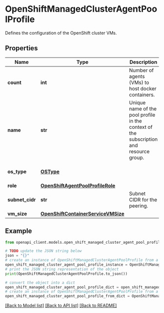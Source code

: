 # OpenShiftManagedClusterAgentPoolProfile

Defines the configuration of the OpenShift cluster VMs.

## Properties

Name | Type | Description | Notes
------------ | ------------- | ------------- | -------------
**count** | **int** | Number of agents (VMs) to host docker containers. | 
**name** | **str** | Unique name of the pool profile in the context of the subscription and resource group. | 
**os_type** | [**OSType**](OSType.md) |  | [optional] [default to OSType.LINUX]
**role** | [**OpenShiftAgentPoolProfileRole**](OpenShiftAgentPoolProfileRole.md) |  | [optional] 
**subnet_cidr** | **str** | Subnet CIDR for the peering. | [optional] [default to '10.0.0.0/24']
**vm_size** | [**OpenShiftContainerServiceVMSize**](OpenShiftContainerServiceVMSize.md) |  | 

## Example

```python
from openapi_client.models.open_shift_managed_cluster_agent_pool_profile import OpenShiftManagedClusterAgentPoolProfile

# TODO update the JSON string below
json = "{}"
# create an instance of OpenShiftManagedClusterAgentPoolProfile from a JSON string
open_shift_managed_cluster_agent_pool_profile_instance = OpenShiftManagedClusterAgentPoolProfile.from_json(json)
# print the JSON string representation of the object
print(OpenShiftManagedClusterAgentPoolProfile.to_json())

# convert the object into a dict
open_shift_managed_cluster_agent_pool_profile_dict = open_shift_managed_cluster_agent_pool_profile_instance.to_dict()
# create an instance of OpenShiftManagedClusterAgentPoolProfile from a dict
open_shift_managed_cluster_agent_pool_profile_from_dict = OpenShiftManagedClusterAgentPoolProfile.from_dict(open_shift_managed_cluster_agent_pool_profile_dict)
```
[[Back to Model list]](../README.md#documentation-for-models) [[Back to API list]](../README.md#documentation-for-api-endpoints) [[Back to README]](../README.md)


